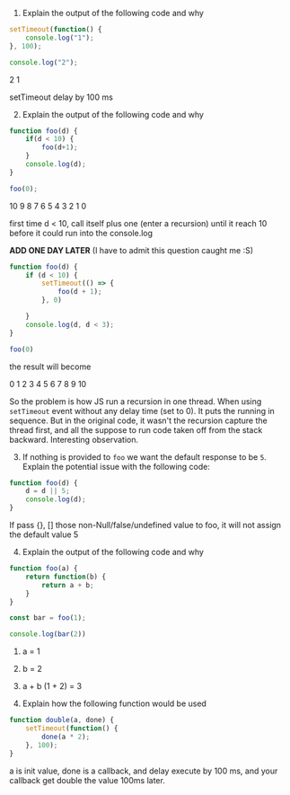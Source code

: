 1. Explain the output of the following code and why

```jsx
setTimeout(function() {
	console.log("1");
}, 100);  

console.log("2");
```

2
1

setTimeout delay by 100 ms  


2. Explain the output of the following code and why

```jsx
function foo(d) {
	if(d < 10) {
		foo(d+1);
	}
	console.log(d);
}

foo(0);
```

10
9
8
7
6
5
4
3
2
1
0


first time d < 10, call itself plus one (enter a recursion) until it reach 10 before it could run into the console.log

__ADD ONE DAY LATER__ (I have to admit this question caught me :S)

```js
function foo(d) {
	if (d < 10) {
		setTimeout(() => {
			foo(d + 1);
		}, 0)

	}
	console.log(d, d < 3);
}

foo(0)
```

the result will become

0
1
2
3
4
5
6
7
8
9
10

So the problem is how JS run a recursion in one thread. When using `setTimeout`
event without any delay time (set to 0). It puts the running in sequence.
But in the original code, it wasn't the recursion capture the thread first, and
all the suppose to run code taken off from the stack backward. Interesting observation.

3. If nothing is provided to `foo` we want the default response to be `5`. Explain the potential issue with the following code:

```jsx
function foo(d) {
	d = d || 5;
	console.log(d);
}
```

If pass {}, [] those non-Null/false/undefined value to foo, it will not assign the default value 5

4. Explain the output of the following code and why

```jsx
function foo(a) {
	return function(b) {
		return a + b;
	}
}

const bar = foo(1);

console.log(bar(2))
```

1. a = 1
2. b = 2
3. a + b (1 + 2) = 3

5. Explain how the following function would be used

```jsx
function double(a, done) {
	setTimeout(function() {
		done(a * 2);
	}, 100);
}
```

a is init value, done is a callback, and delay execute by 100 ms, and your callback get double the value 100ms later.
